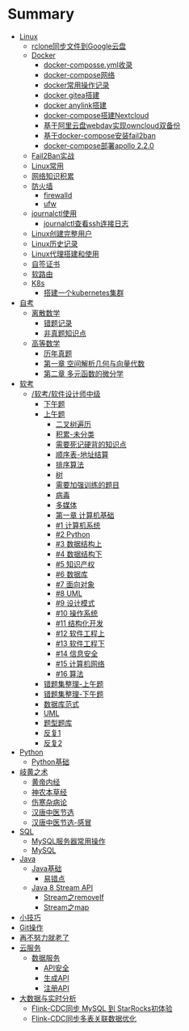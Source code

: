 # Summary

- [Linux](./Linux/README.md)  
  - [rclone同步文件到Google云盘](./Linux/rclone同步文件到Google云盘.md)
  - [Docker]()
    - [docker-composse.yml收录](./Linux/Docker/docker-composse.yml收录.md)
    - [docker-compose网络](./Linux/Docker/docker-compose网络.md)  
    - [docker常用操作记录](./Linux/Docker/docker常用操作记录.md)  
    - [docker gitea搭建](./Linux/gitea搭建.md)
    - [docker anylink搭建](./Linux/anylink搭建.md)
    - [docker-compose搭建Nextcloud](./Linux/Docker/docker-compose搭建Nextcloud.md)
    - [基于阿里云盘webdav实现owncloud双备份](./Linux/Docker/基于阿里云盘webdav实现owncloud双备份.md)
    - [基于docker-compose安装fail2ban](./Linux/Docker/基于docker-compose安装fail2ban.md)
    - [docker-compose部署apollo 2.2.0](./Linux/docker-compose部署apollo.md)
  - [Fail2Ban实战](./Linux/Fail2Ban实战.md)
  - [Linux常用](./Linux/Linux常用.md)
  - [网络知识积累](./Linux/网络知识积累.md)
  - [防火墙]()
    - [firewalld](./Linux/防火墙/firewalld.md)
    - [ufw](./Linux/防火墙/ufw.md)
  - [journalctl使用]()
    - [journalctl查看ssh连接日志](./Linux/journalctl/journalctl查看ssh连接日志.md)
  - [Linux创建完整用户](./Linux/Linux创建完整用户.md)
  - [Linux历史记录](./Linux/Linux历史记录.md)
  - [Linux代理搭建和使用](./Linux/Linux代理搭建和使用.md)
  - [自签证书](./Linux/自签证书.md)
  - [软路由](./Linux/软路由/软路由安装.md)
  - [K8s](./Linux/kubernetes/README.md)
    - [搭建一个kubernetes集群](./Linux/kubernetes/搭建一个kubernetes集群.md)
- [自考](./自考/README.md)
  - [离散数学](./自考/离散数学/README.md)
    - [错题记录](./自考/离散数学/错题记录.md) 
    - [非真题知识点](./自考/离散数学/非真题知识点.md)
  - [高等数学]()
    - [历年真题]()
    - [第一章 空间解析几何与向量代数](./自考/高等数学/空间解析几何与向量代数.md)
    - [第二章 多元函数的微分学](./自考/高等数学/多元函数的微分学.md)
- [软考]()
  - [/软考/软件设计师中级](./软考/软件设计师中级/24下软考总结.md)
    - [下午题](./软考/软件设计师中级/下午题/README.md)
    - [上午题]()
      - [二叉树遍历](./软考/软件设计师中级/上午题/二叉树遍历.md)
      - [积累-未分类](./软考/软件设计师中级/上午题/积累-未分类.md)
      - [需要死记硬背的知识点](./软考/软件设计师中级/上午题/需要死记硬背的知识点.md)
      - [顺序表-地址结算](./软考/软件设计师中级/上午题/顺序表%20-%20地址计算.md)
      - [排序算法](./软考/软件设计师中级/上午题/排序算法.md)
      - [树](./软考/软件设计师中级/上午题/树.md)
      - [需要加强训练的题目](./软考/软件设计师中级/上午题/上午题-需要加强训练的题目.md)
      - [病毒](./软考/软件设计师中级/上午题/上午题-病毒.md)
      - [多媒体](./软考/软件设计师中级/上午题/多媒体.md)
      - [第一章 计算机基础 ](./软考/软件设计师中级/上午题/第一章%20计算机基础%20.md)
      - [#1 计算机系统](./软考/软件设计师中级/上午题/计算机系统.md)
      - [#2 Python](./软考/软件设计师中级/上午题/Python.md)
      - [#3 数据结构上](./软考/软件设计师中级/上午题/数据结构上.md)
      - [#4 数据结构下](./软考/软件设计师中级/上午题/数据结构下.md)
      - [#5 知识产权](./软考/软件设计师中级/上午题/知识产权.md)
      - [#6 数据库](./软考/软件设计师中级/上午题/数据库.md)
      - [#7 面向对象](./软考/软件设计师中级/上午题/面向对象.md)
      - [#8 UML](./软考/软件设计师中级/上午题/UML.md)
      - [#9 设计模式](./软考/软件设计师中级/上午题/设计模式.md)
      - [#10 操作系统](./软考/软件设计师中级/上午题/操作系统.md)
      - [#11 结构化开发](./软考/软件设计师中级/上午题/结构化开发.md)
      - [#12 软件工程上](./软考/软件设计师中级/上午题/软件工程上.md)
      - [#13 软件工程下](./软考/软件设计师中级/上午题/软件工程下.md)
      - [#14 信息安全](./软考/软件设计师中级/上午题/信息安全.md)
      - [#15 计算机网络](./软考/软件设计师中级/上午题/计算机网络.md)
      - [#16 算法](./软考/软件设计师中级/上午题/算法.md)
    - [错题集整理-上午题](./软考/软件设计师中级/错题集整理-上午题.md)
    - [错题集整理-下午题](./软考/软件设计师中级/错题集整理-下午题.md)
    - [数据库范式](./软考/软件设计师中级/上午题/数据库范式.md)
    - [UML](./软考/软件设计师中级/UML.md)
    - [题型题库](./软考/软件设计师中级/题型题库.md)
    - [反复1](./软考/软件设计师中级/反复1.md)
    - [反复2](./软考/软件设计师中级/反复2.md)
- [Python]()
  - [Python基础](./Python/Python基础.md)    
- [岐黄之术](./岐黄之术/README.md)
  - [黄帝内经](./岐黄之术/黄帝内经.md)
  - [神农本草经](./岐黄之术/神农本草经.md)
  - [伤寒杂病论](./岐黄之术/伤寒杂病论.md)
  - [汉唐中医节选](./岐黄之术/汉唐中医节选.md)
  - [汉唐中医节选-感冒](./岐黄之术/汉唐中医节选-感冒.md)
- [SQL]()
  - [MySQL服务器常用操作](./SQL/MySQL/MySQL服务器常用操作.md)
  - [MySQL](./SQL/MySQL/常用语句.md)
- [Java]()
  - [Java基础]()
    - [易错点](./Java/Java基础/易错点.md)
  - [Java 8 Stream API]()
    - [Stream之removeIf](./Java/Java8StreamAPI/removeIf.md)
    - [Stream之map](./Java/Java8StreamAPI/map.md)
- [小技巧](./小技巧.md)
- [Git操作](./Git/Git常用操作.md)
- [再不努力就老了](./再不努力就老了/README.md)
- [云服务](./云服务/README.md)
  - [数据服务](./云服务/数据服务/README.md)
    - [API安全](./云服务/数据服务/API安全.md)
    - [生成API](./云服务/数据服务/生成API.md)
    - [注册API](./云服务/数据服务/注册API.md)
- [大数据与实时分析](./大数据与实时分析/README.md)   
  - [Flink-CDC同步 MySQL 到 StarRocks初体验](./大数据与实时分析/Flink_CDC同步MySQL到StarRocks初体验.md)
  - [Flink-CDC同步多表关联数据优化](./大数据与实时分析/Flink-CDC同步多表关联数据优化.md)

